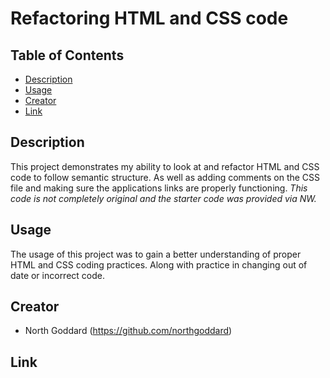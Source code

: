 # Refactoring HTML and CSS code

## Table of Contents 

- [Description](#description)
- [Usage](#usage)
- [Creator](#creator)
- [Link](#link)

## Description 

This project demonstrates my ability to look at and refactor HTML and CSS code to follow semantic structure. As well as adding comments on the CSS file and making sure the applications links are properly functioning. *This code is not completely original and the starter code was provided via NW.*

## Usage

The usage of this project was to gain a better understanding of proper HTML and CSS coding practices. Along with practice in changing out of date or incorrect code. 

## Creator

- North Goddard (https://github.com/northgoddard)

## Link

